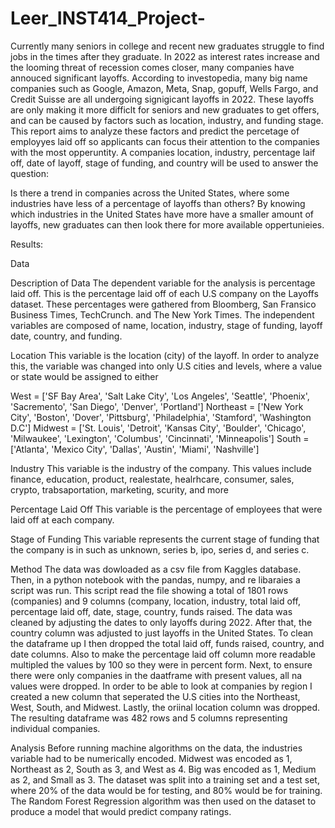 # Leer_INST414_Project- 

Currently many seniors in college and recent new graduates struggle to find jobs in the times after they graduate. In 2022 as interest rates increase and 
the looming threat of recession comes closer, many companies have annouced significant layoffs. According to investopedia, many big name companies such as Google, Amazon, Meta, Snap, gopuff, Wells Fargo, and Credit Suisse are all undergoing signigicant layoffs in 2022. These layoffs are only making it more difficlt for seniors and new graduates to get offers, and can be caused by factors such as location, industry, and funding stage. This report aims to analyze these factors and predict the percetage of employyes laid off so applicants can focus their attention to the companies with the most opperuntity. A companies location, industry, percentage laif off, date of layoff, stage of funding, and country will be used to answer the question:

Is there a trend in companies across the United States, where some industries have less of a percentage of layoffs than others? By knowing which industries in the United States have more have a smaller amount of layoffs, new graduates can then look there for more available oppertunieies. 

Results:



Data

Description of Data
The dependent variable for the analysis is percentage laid off. This is the percentage laid off of each U.S company on the Layoffs dataset. These percentages were gathered from Bloomberg, San Fransico Business Times, TechCrunch. and The New York Times. The independent variables are composed of name, location, industry, stage of funding, layoff date, country, and funding. 

Location
This variable is the location (city) of the layoff. In order to analyze this, the variable was changed into only U.S cities and levels, where a value or state would be assigned to either

West = ['SF Bay Area', 'Salt Lake City', 'Los Angeles', 'Seattle', 'Phoenix', 'Sacremento', 'San Diego', 'Denver', 'Portland']
Northeast = ['New York City', 'Boston', 'Dover', 'Pittsburg', 'Philadelphia', 'Stamford', 'Washington D.C'] 
Midwest = ['St. Louis', 'Detroit', 'Kansas City', 'Boulder', 'Chicago', 'Milwaukee', 'Lexington', 'Columbus', 'Cincinnati', 'Minneapolis']
South = ['Atlanta', 'Mexico City', 'Dallas', 'Austin', 'Miami', 'Nashville']

Industry
This variable is the industry of the company. This values include finance, education, product, realestate, healrhcare, consumer, sales, crypto, trabsaportation, marketing, scurity, and more

Percentage Laid Off
This variable is the percentage of employees that were laid off at each company. 

Stage of Funding
This variable represents the current stage of funding that the company is in such as unknown, series b, ipo, series d, and series c. 

Method
The data was dowloaded as a csv file from Kaggles database. Then, in a python notebook with the pandas, numpy, and re libaraies a script was run. This script read the file showing a total of 1801 rows (companies) and 9 columns (company, location, industry, total laid off, percentage laid off, date, stage, country, funds raised. The data was cleaned by adjusting the dates to only layoffs during 2022. After that, the country column was adjusted to just layoffs in the United States. To clean the dataframe up I then dropped the total laid off, funds raised, country, and date columns. Also to make the percentage laid off column more readable multipled the values by 100 so they were in percent form. Next, to ensure there were only companies in the daatframe with present values, all na values were dropped. In order to be able to look at companies by region I created a new column that seperated the U.S cities into the Northeast, West, South, and Midwest. Lastly, the oriinal location column was dropped. The resulting dataframe was 482 rows and 5 columns representing individual companies. 

Analysis
Before running machine algorithms on the data, the industries variable had to be numerically encoded. Midwest was encoded as 1, Northeast as 2, South as 3, and West as 4. Big was encoded as 1, Medium as 2, and Small as 3. The dataset was split into a training set and a test set, where 20% of the data would be for testing, and 80% would be for training. The Random Forest Regression algorithm was then used on the dataset to produce a model that would predict company ratings.





